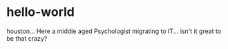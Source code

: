 # hello-world
houston...
Here a middle aged Psychologist migrating to IT... isn't it great to be that crazy?
